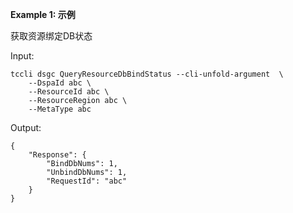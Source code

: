 **Example 1: 示例**

获取资源绑定DB状态

Input: 

```
tccli dsgc QueryResourceDbBindStatus --cli-unfold-argument  \
    --DspaId abc \
    --ResourceId abc \
    --ResourceRegion abc \
    --MetaType abc
```

Output: 
```
{
    "Response": {
        "BindDbNums": 1,
        "UnbindDbNums": 1,
        "RequestId": "abc"
    }
}
```

